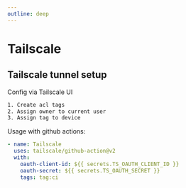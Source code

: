 ```yaml
---
outline: deep
---
```


# Tailscale

## Tailscale tunnel setup

Config via Tailscale UI

```bash
1. Create acl tags
2. Assign owner to current user
3. Assign tag to device
```

Usage with github actions:

```yaml
- name: Tailscale
  uses: tailscale/github-action@v2
  with:
    oauth-client-id: ${{ secrets.TS_OAUTH_CLIENT_ID }}
    oauth-secret: ${{ secrets.TS_OAUTH_SECRET }}
    tags: tag:ci
```
